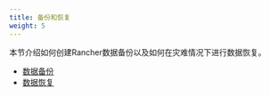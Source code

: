 ```yaml
---
title: 备份和恢复
weight: 5
---
```


本节介绍如何创建Rancher数据备份以及如何在灾难情况下进行数据恢复。

- [数据备份](./backups/)
- [数据恢复](./restorations/)
